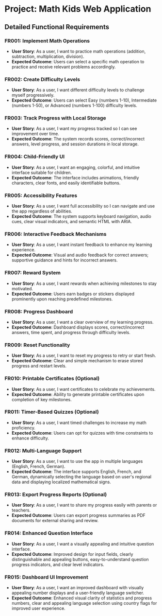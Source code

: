 # Project: Math Kids Web Application

## Detailed Functional Requirements

### FR001: Implement Math Operations
- **User Story**: As a user, I want to practice math operations (addition, subtraction, multiplication, division).
- **Expected Outcome**: Users can select a specific math operation to practice and receive relevant problems accordingly.

### FR002: Create Difficulty Levels
- **User Story**: As a user, I want different difficulty levels to challenge myself progressively.
- **Expected Outcome**: Users can select Easy (numbers 1-10), Intermediate (numbers 1-50), or Advanced (numbers 1-100) difficulty levels.

### FR003: Track Progress with Local Storage
- **User Story**: As a user, I want my progress tracked so I can see improvement over time.
- **Expected Outcome**: The system records scores, correct/incorrect answers, level progress, and session durations in local storage.

### FR004: Child-Friendly UI
- **User Story**: As a user, I want an engaging, colorful, and intuitive interface suitable for children.
- **Expected Outcome**: The interface includes animations, friendly characters, clear fonts, and easily identifiable buttons.

### FR005: Accessibility Features
- **User Story**: As a user, I want full accessibility so I can navigate and use the app regardless of abilities.
- **Expected Outcome**: The system supports keyboard navigation, audio cues, clear visual indicators, and semantic HTML with ARIA.

### FR006: Interactive Feedback Mechanisms
- **User Story**: As a user, I want instant feedback to enhance my learning experience.
- **Expected Outcome**: Visual and audio feedback for correct answers; supportive guidance and hints for incorrect answers.

### FR007: Reward System
- **User Story**: As a user, I want rewards when achieving milestones to stay motivated.
- **Expected Outcome**: Users earn badges or stickers displayed prominently upon reaching predefined milestones.

### FR008: Progress Dashboard
- **User Story**: As a user, I want a clear overview of my learning progress.
- **Expected Outcome**: Dashboard displays scores, correct/incorrect answers, time spent, and progress through difficulty levels.

### FR009: Reset Functionality
- **User Story**: As a user, I want to reset my progress to retry or start fresh.
- **Expected Outcome**: Clear and simple mechanism to erase stored progress and restart levels.

### FR010: Printable Certificates (Optional)
- **User Story**: As a user, I want certificates to celebrate my achievements.
- **Expected Outcome**: Ability to generate printable certificates upon completion of key milestones.

### FR011: Timer-Based Quizzes (Optional)
- **User Story**: As a user, I want timed challenges to increase my math proficiency.
- **Expected Outcome**: Users can opt for quizzes with time constraints to enhance difficulty.

### FR012: Multi-Language Support
- **User Story**: As a user, I want to use the app in multiple languages (English, French, German).
- **Expected Outcome**: The interface supports English, French, and German, dynamically selecting the language based on user's regional data and displaying localized mathematical signs.

### FR013: Export Progress Reports (Optional)
- **User Story**: As a user, I want to share my progress easily with parents or teachers.
- **Expected Outcome**: Users can export progress summaries as PDF documents for external sharing and review.

### FR014: Enhanced Question Interface
- **User Story**: As a user, I want a visually appealing and intuitive question interface.
- **Expected Outcome**: Improved design for input fields, clearly distinguishable and appealing buttons, easy-to-understand question progress indicators, and clear level indicators.

### FR015: Dashboard UI Improvement
- **User Story**: As a user, I want an improved dashboard with visually appealing number displays and a user-friendly language switcher.
- **Expected Outcome**: Enhanced visual clarity of statistics and progress numbers, clear and appealing language selection using country flags for improved user experience.
